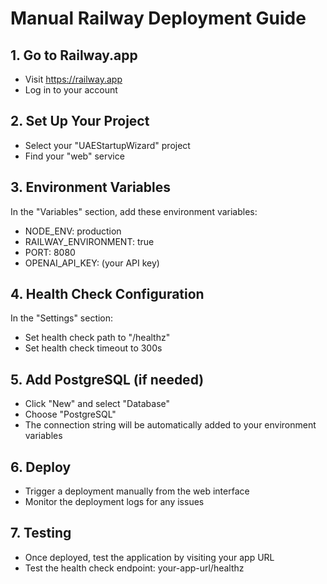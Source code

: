 # Manual Railway Deployment Guide

## 1. Go to Railway.app
- Visit https://railway.app
- Log in to your account

## 2. Set Up Your Project
- Select your "UAEStartupWizard" project
- Find your "web" service

## 3. Environment Variables
In the "Variables" section, add these environment variables:
- NODE_ENV: production
- RAILWAY_ENVIRONMENT: true
- PORT: 8080
- OPENAI_API_KEY: (your API key)

## 4. Health Check Configuration
In the "Settings" section:
- Set health check path to "/healthz"
- Set health check timeout to 300s

## 5. Add PostgreSQL (if needed)
- Click "New" and select "Database"
- Choose "PostgreSQL"
- The connection string will be automatically added to your environment variables

## 6. Deploy
- Trigger a deployment manually from the web interface
- Monitor the deployment logs for any issues

## 7. Testing
- Once deployed, test the application by visiting your app URL
- Test the health check endpoint: your-app-url/healthz
